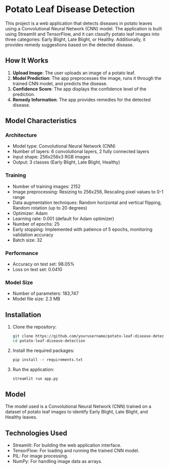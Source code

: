 # Potato Leaf Disease Detection

This project is a web application that detects diseases in potato leaves using a Convolutional Neural Network (CNN) model. The application is built using Streamlit and TensorFlow, and it can classify potato leaf images into three categories: Early Blight, Late Blight, or Healthy. Additionally, it provides remedy suggestions based on the detected disease.

## How It Works

1. **Upload Image**: The user uploads an image of a potato leaf.
2. **Model Prediction**: The app preprocesses the image, runs it through the trained CNN model, and predicts the disease.
3. **Confidence Score**: The app displays the confidence level of the prediction.
4. **Remedy Information**: The app provides remedies for the detected disease.

## Model Characteristics

### Architecture
- Model type: Convolutional Neural Network (CNN)
- Number of layers: 6 convolutional layers, 2 fully connected layers
- Input shape: 256x256x3 RGB images
- Output: 3 classes (Early Blight, Late Blight, Healthy)

### Training
- Number of training images: 2152
- Image preprocessing: Resizing to 256x256, Rescaling pixel values to 0-1 range
- Data augmentation techniques: Random horizontal and vertical flipping, Random rotation (up to 20 degrees)
- Optimizer: Adam
- Learning rate: 0.001 (default for Adam optimizer)
- Number of epochs: 25
- Early stopping: Implemented with patience of 5 epochs, monitoring validation accuracy
- Batch size: 32

### Performance
- Accuracy on test set: 98.05%
- Loss on test set: 0.0410

### Model Size
- Number of parameters: 183,747
- Model file size: 2.3 MB

## Installation

1. Clone the repository:
   ```bash
   git clone https://github.com/yourusername/potato-leaf-disease-detection.git
   cd potato-leaf-disease-detection
   ```

2. Install the required packages:
   ```bash
   pip install -r requirements.txt
   ```

3. Run the application:
   ```bash
   streamlit run app.py
   ```

## Model

The model used is a Convolutional Neural Network (CNN) trained on a dataset of potato leaf images to identify Early Blight, Late Blight, and Healthy leaves.

## Technologies Used

- Streamlit: For building the web application interface.
- TensorFlow: For loading and running the trained CNN model.
- PIL: For image processing.
- NumPy: For handling image data as arrays.
